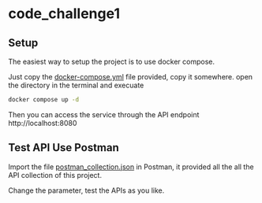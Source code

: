 # code_challenge1

## Setup

The easiest way to setup the project is to use docker compose.

Just copy the [docker-compose.yml](./docker-compose.yml) file provided, copy it somewhere. open the directory in the terminal and execuate

```bash
docker compose up -d
```

Then you can access the service through the API endpoint http://localhost:8080

## Test API Use Postman

Import the file [postman_collection.json](./postman_collection.json) in Postman, it provided all the all the API collection of this project.

Change the parameter, test the APIs as you like.

